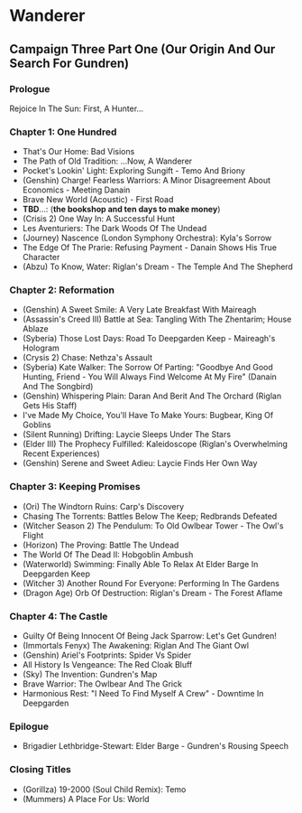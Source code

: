 # Wanderer
## Campaign Three Part One (Our Origin And Our Search For Gundren)
### Prologue

Rejoice In The Sun: First, A Hunter...

### Chapter 1: One Hundred

* That's Our Home: Bad Visions
* The Path of Old Tradition: ...Now, A Wanderer
* Pocket's Lookin' Light: Exploring Sungift - Temo And Briony
* (Genshin) Charge! Fearless Warriors: A Minor Disagreement About Economics - Meeting Danain
* Brave New World (Acoustic) - First Road
* **TBD**...: (**the bookshop and ten days to make money**)
* (Crisis 2) One Way In: A Successful Hunt
* Les Aventuriers: The Dark Woods Of The Undead
* (Journey) Nascence (London Symphony Orchestra): Kyla's Sorrow
* The Edge Of The Prarie: Refusing Payment - Danain Shows His True Character
* (Abzu) To Know, Water: Riglan's Dream - The Temple And The Shepherd

### Chapter 2: Reformation

* (Genshin) A Sweet Smile: A Very Late Breakfast With Maireagh
* (Assassin's Creed III) Battle at Sea: Tangling With The Zhentarim; House Ablaze
* (Syberia) Those Lost Days: Road To Deepgarden Keep - Maireagh's Hologram
* (Crysis 2) Chase: Nethza's Assault
* (Syberia) Kate Walker: The Sorrow Of Parting: "Goodbye And Good Hunting, Friend - You Will Always Find Welcome At My Fire" (Danain And The Songbird)
* (Genshin) Whispering Plain: Daran And Berit And The Orchard (Riglan Gets His Staff)
* I've Made My Choice, You'll Have To Make Yours: Bugbear, King Of Goblins
* (Silent Running) Drifting: Laycie Sleeps Under The Stars
* (Elder III) The Prophecy Fulfilled: Kaleidoscope (Riglan's Overwhelming Recent Experiences)
* (Genshin) Serene and Sweet Adieu: Laycie Finds Her Own Way

### Chapter 3: Keeping Promises

* (Ori) The Windtorn Ruins: Carp's Discovery
* Chasing The Torrents: Battles Below The Keep; Redbrands Defeated
* (Witcher Season 2) The Pendulum: To Old Owlbear Tower - The Owl's Flight
* (Horizon) The Proving: Battle The Undead
* The World Of The Dead II: Hobgoblin Ambush
* (Waterworld) Swimming: Finally Able To Relax At Elder Barge In Deepgarden Keep
* (Witcher 3) Another Round For Everyone: Performing In The Gardens
* (Dragon Age) Orb Of Destruction: Riglan's Dream - The Forest Aflame

### Chapter 4: The Castle

* Guilty Of Being Innocent Of Being Jack Sparrow: Let's Get Gundren!
* (Immortals Fenyx) The Awakening: Riglan And The Giant Owl
* (Genshin) Ariel's Footprints: Spider Vs Spider
* All History Is Vengeance: The Red Cloak Bluff
* (Sky) The Invention: Gundren's Map
* Brave Warrior: The Owlbear And The Grick
* Harmonious Rest: "I Need To Find Myself A Crew" - Downtime In Deepgarden

### Epilogue

* Brigadier Lethbridge-Stewart: Elder Barge - Gundren's Rousing Speech

### Closing Titles

* (Gorillza) 19-2000 (Soul Child Remix): Temo
* (Mummers) A Place For Us: World
